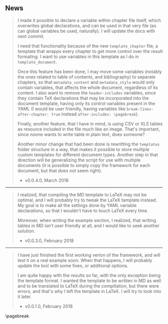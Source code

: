 ## News

> I made it possible to declare a variable within chapter file itself, which overwrites global declarations, and can be used in that very file (as can global variables be used, naturally). I will update the docs with next commit.
> 
> I need that functionality because of the new `template_chapter` file, a template that wrapps every chapter to get more control over the result formating. I want to use variables in this template as I do in `template_document`.
>
> Once this feature has been done, I may move some variables (notably the ones related to table of contents, and bibliography) to separate chapters, so that `metadata_content` and `metadata_style` would only contain variables, that affects the whole document, regardless of its content. I also want to remove the `header-includes` variables, since they contain TeX declarations that may be incorporated into the document template, having only its control variables present in the YAML (I would be user friendly, having variables like `break-lines-after-chapter: true` instead `after-includes: \pagebreak`).
> 
> Finally, another feature, that I have in mind, is using CSV or XLS tables as resource included in the file much like an image. That's important, since noone wants to write table in plain text, does someone?
> 
> Another minor change that had been done is rewritting the `templates` folder structure in a way, that makes it possible to store multiple custom templates for different document types. Another step in that direction will be generalizing the script for use with multiple documents (it is possible to simply copy the framework for each document, but that does not seem right).
> 
> - v0.0.4.0, March 2018

---

> I realized, that compiling the MD template to LaTeX may not be optimal, and I will probably try to tweak the LaTeX tamplate instead. My goal is to make all the settings done by YAML variable declarations, so that I wouldn't have to touch LaTeX every time.
> 
> Moreover, when writing the example section, I realized, that writing tables in MD isn't user friendly at all, and I would like to seek another solution.
> 
> - v0.0.3.0, February 2018

---

> I have just finished the first working verion of the framework, and will test it on a real example soon. When that happens, I will probably update the tool with some fixes, or additional options.
> 
> I am quite happy with the results so far, with the only exception being the template format. I wanted the template to be written in MD as well and to be translated to LaTeX during the compillation, but there were errors, and that's why I left the template in LaTeX. I will try to look into it later.
> 
> - v0.0.1.0, February 2018

\pagebreak